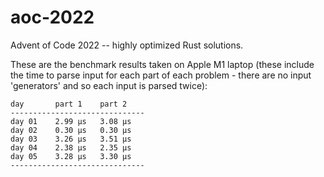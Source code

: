 # aoc-2022

Advent of Code 2022 -- highly optimized Rust solutions.

These are the benchmark results taken on Apple M1 laptop (these include the time to parse input for
each part of each problem - there are no input 'generators' and so each input is parsed twice):

```
day       part 1    part 2    
------------------------------
day 01    2.99 μs   3.08 μs   
day 02    0.30 μs   0.30 μs   
day 03    3.26 μs   3.51 μs   
day 04    2.38 μs   2.35 μs   
day 05    3.28 μs   3.30 μs   
------------------------------
```
